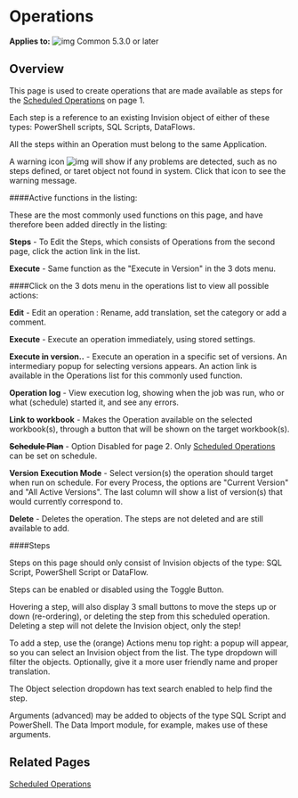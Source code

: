 # Operations

**Applies to:** ![img](https://profitbasedocs.blob.core.windows.net/icons/yes-icon.png) Common 5.3.0 or later

## Overview

This page is used to create operations that are made available as steps for the [Scheduled Operations](ScheduledOperations.md) on page 1.

Each step is a reference to an existing Invision object of either of these types: PowerShell scripts, SQL Scripts, DataFlows.

All the steps within an Operation must belong to the same Application.

A warning icon ![img](https://profitbasedocs.blob.core.windows.net/enduserhelp/images/warning_24.png) will show if any problems are detected, such as no steps defined, or taret object not found in system. Click that icon to see the warning message.


####Active functions in the listing:

These are the most commonly used functions on this page, and have therefore been added directly in the listing:

**Steps** - To Edit the Steps, which consists of Operations from the second page, click the action link in the list.

**Execute** - Same function as the "Execute in Version" in the 3 dots menu.



####Click on the 3 dots menu in the operations list to view all possible actions:


**Edit** - Edit an operation : Rename, add translation, set the category or add a comment.

**Execute** - Execute an operation immediately, using stored settings.

**Execute in version..** - Execute an operation in a specific set of versions. An intermediary popup for selecting versions appears. An action link is available in the Operations list for this commonly used function.

**Operation log** - View execution log, showing when the job was run, who or what (schedule) started it, and see any errors.

**Link to workbook** - Makes the Operation available on the selected workbook(s), through a button that will be shown on the target workbook(s).

~~**Schedule Plan**~~ - Option Disabled for page 2. Only [Scheduled Operations](ScheduledOperations.md) can be set on schedule.

**Version Execution Mode** - Select version(s) the operation should target when run on schedule. For every Process, the options are "Current Version" and "All Active Versions". The last column will show a list of version(s) that would currently correspond to.

**Delete** - Deletes the operation. The steps are not deleted and are still available to add.



####Steps

Steps on this page should only consist of Invision objects of the type: SQL Script, PowerShell Script or DataFlow.

Steps can be enabled or disabled using the Toggle Button.

Hovering a step, will also display 3 small buttons to move the steps up or down (re-ordering), or deleting the step from this scheduled operation. Deleting a step will not delete the Invision object, only the step!

To add a step, use the (orange) Actions menu top right: a popup will appear, so you can select an Invision object from the list. The type dropdown will filter the objects. Optionally, give it a more user friendly name and proper translation.

The Object selection dropdown has text search enabled to help find the step.

Arguments (advanced) may be added to objects of the type SQL Script and PowerShell. The Data Import module, for example, makes use of these arguments.

## Related Pages

[Scheduled Operations](ScheduledOperations.md)

